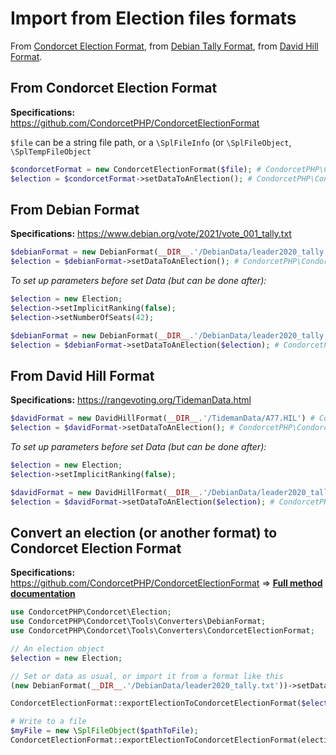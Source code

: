 # Import from Election files formats

From [Condorcet Election Format](https://github.com/CondorcetPHP/CondorcetElectionFormat), from [Debian Tally Format](https://www.debian.org/vote/2021/vote_001_tally.txt), from [David Hill Format](https://rangevoting.org/TidemanData.html).


## From Condorcet Election Format
**Specifications:** https://github.com/CondorcetPHP/CondorcetElectionFormat

```$file``` can be a string file path, or a ```\SplFileInfo``` (or ```\SplFileObject```, ```\SplTempFileObject```

```php
$condorcetFormat = new CondorcetElectionFormat($file); # CondorcetPHP\Condorcet\Tools\Converters\CondorcetElectionFormat
$election = $condorcetFormat->setDataToAnElection(); # CondorcetPHP\Condorcet\Election
```

## From Debian Format
**Specifications:** https://www.debian.org/vote/2021/vote_001_tally.txt

```php
$debianFormat = new DebianFormat(__DIR__.'/DebianData/leader2020_tally.txt') # CondorcetPHP\Condorcet\Tools\Converters\DebianFormat
$election = $debianFormat->setDataToAnElection(); # CondorcetPHP\Condorcet\Election
```

_To set up parameters before set Data (but can be done after):_
```php
$election = new Election;
$election->setImplicitRanking(false);
$election->setNumberOfSeats(42);

$debianFormat = new DebianFormat(__DIR__.'/DebianData/leader2020_tally.txt') # CondorcetPHP\Condorcet\Tools\Converters\DebianFormat
$election = $debianFormat->setDataToAnElection($election); # CondorcetPHP\Condorcet\Election
```

## From David Hill Format
**Specifications:** https://rangevoting.org/TidemanData.html

```php
$davidFormat = new DavidHillFormat(__DIR__.'/TidemanData/A77.HIL') # CondorcetPHP\Condorcet\Tools\Converters\DavidHillFormat
$election = $davidFormat->setDataToAnElection(); # CondorcetPHP\Condorcet\Election
```

_To set up parameters before set Data (but can be done after):_
```php
$election = new Election;
$election->setImplicitRanking(false);

$davidFormat = new DavidHillFormat(__DIR__.'/DebianData/leader2020_tally.txt') # CondorcetPHP\Condorcet\Tools\Converters\DavidHillFormat
$election = $davidFormat->setDataToAnElection($election); # CondorcetPHP\Condorcet\Election
```

## Convert an election (or another format) to Condorcet Election Format

**Specifications:** https://github.com/CondorcetPHP/CondorcetElectionFormat
=> [**Full method documentation**](https://github.com/julien-boudry/Condorcet/blob/master/Documentation/Tools_Converters_CondorcetElectionFormat%20Class/public%20static%20Tools_Converters_CondorcetElectionFormat--exportElectionToCondorcetElectionFormat.md)

```php
use CondorcetPHP\Condorcet\Election;
use CondorcetPHP\Condorcet\Tools\Converters\DebianFormat;
use CondorcetPHP\Condorcet\Tools\Converters\CondorcetElectionFormat;

// An election object
$election = new Election;

// Set or data as usual, or import it from a format like this
(new DebianFormat(__DIR__.'/DebianData/leader2020_tally.txt'))->setDataToAnElection($election); # The election get the data from debian format)

CondorcetElectionFormat::exportElectionToCondorcetElectionFormat($election) # Return string.

# Write to a file
$myFile = new \SplFileObject($pathToFile);
CondorcetElectionFormat::exportElectionToCondorcetElectionFormat(election:$election, file: $myFile) # Return null